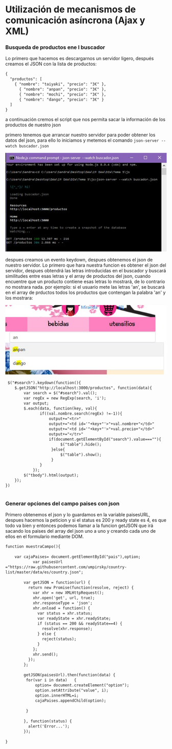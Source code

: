 # Utilización de mecanismos de comunicación asíncrona (Ajax y XML)
### Busqueda de productos ene l buscador
Lo primero que hacemos es descargarnos un servidor ligero, después creamos el JSON con la lista de productos:

```
{
  "productos": [
    { "nombre": "taiyaki", "precio": "3€" },
      { "nombre": "anpan", "precio": "3€" },
      { "nombre": "mochi", "precio": "3€" },
      { "nombre": "dango", "precio": "3€" }
  ]
}
```
a continuación cremos el script que nos permita sacar la información de los productos de nuestro json

primero tenemos que arrancar nuestro servidor para poder obtener los datos del json, para ello lo iniciamos y metemos el comando ```json-server --watch buscador.json ```

![Imagen original](imagenes/comando.jpg)

despues creamos un evento keydown, despues obtenemos el json de nuestro servidor.
Lo primero que hara nuestra funcion es obtener el json del servidor, despues obtendrá las letras introducidas en el buscador y buscará similitudes entre esas letras y el array de productos del json, cuando encuentre que un producto contiene esas letras lo mostrará, de lo contrario no mostrara nada.
por ejemplo: si el usuario mete las letras 'an', se buscará en el array de prductos todos los productos que contengan la palabra 'an' y los mostrara:

![Imagen original](imagenes/buscador.JPG)

```
 $("#search").keydown(function(){
    $.getJSON("http://localhost:3000/productos", function(data){
        var search = $("#search").val();
        var regEx = new RegExp(search, 'i');
        var output;
        $.each(data, function(key, val){
               if((val.nombre.search(regEx) !=-1)){
                   output+="<tr>"
                   output+="<td id='"+key+"'>"+val.nombre+"</td>"
                   output+="<td id='"+key+"'>"+val.precio+"</td>"
                   output+="</tr>"
                   if(document.getElementById("search").value===""){
                        $("table").hide();
                    }else{
                        $("table").show();
                    }
               }
            });
        $("tbody").html(output);
    });
})
 
```

### Generar opciones del campo paises con json
Primero obtenemos el json y lo guardamos en la variable paisesURL, despues hacemos la peticion y si el status es 200 y ready state es 4, es que todo va bien y entonces podemos llamar a la funcion getJSON que irá sacando los paises del array del json uno a uno y creando cada uno de ellos en el formulario mediante DOM.
```
function muestraCampo(){
   
    var cajaPaises= document.getElementById("pais"),option;
            var paisesUrl ="https://raw.githubusercontent.com/umpirsky/country-list/master/data/es/country.json";

        var getJSON = function(url) {
          return new Promise(function(resolve, reject) {
            var xhr = new XMLHttpRequest();
            xhr.open('get', url, true);
            xhr.responseType = 'json';
            xhr.onload = function() {
              var status = xhr.status;
              var readyState = xhr.readyState;   
              if (status == 200 && readyState==4) {
                resolve(xhr.response);
              } else {
                reject(status);
              }
            };
            xhr.send();
          });
        };

        getJSON(paisesUrl).then(function(data) {
         for(var i in data)   {
             option= document.createElement("option");
             option.setAttribute("value", i);
             option.innerHTML=i;
             cajaPaises.appendChild(option);
            
         }
          
        }, function(status) {
          alert('Error...');
        }); 

}
```

